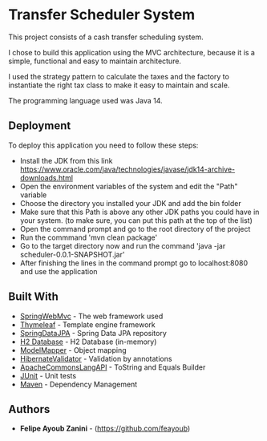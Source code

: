 # Transfer Scheduler System

This project consists of a cash transfer scheduling system.

I chose to build this application using the MVC architecture, because it is a simple, functional and easy to maintain architecture.

I used the strategy pattern to calculate the taxes and the factory to instantiate the right tax class to make it easy to maintain and scale.

The programming language used was Java 14.

## Deployment

To deploy this application you need to follow these steps:
- Install the JDK from this link https://www.oracle.com/java/technologies/javase/jdk14-archive-downloads.html
- Open the environment variables of the system and edit the "Path" variable
- Choose the directory you installed your JDK and add the bin folder
- Make sure that this Path is above any other JDK paths you could have in your system. (to make sure, you can put this path at the top of the list)
- Open the command prompt and go to the root directory of the project
- Run the commmand 'mvn clean package'
- Go to the target directory now and run the command 'java -jar scheduler-0.0.1-SNAPSHOT.jar'
- After finishing the lines in the command prompt go to localhost:8080 and use the application 

## Built With

* [SpringWebMvc](https://docs.spring.io/spring-boot/docs/current/reference/htmlsingle/) - The web framework used
* [Thymeleaf](https://www.thymeleaf.org/documentation.html) - Template engine framework
* [SpringDataJPA](https://docs.spring.io/spring-boot/docs/current/reference/htmlsingle/) - Spring Data JPA repository
* [H2 Database](https://www.h2database.com/html/main.html) - H2 Database (in-memory)
* [ModelMapper](http://modelmapper.org/) - Object mapping
* [HibernateValidator](https://hibernate.org/validator/documentation/) - Validation by annotations
* [ApacheCommonsLangAPI](https://commons.apache.org/proper/commons-lang/javadocs/api-2.6/) - ToString and Equals Builder
* [JUnit](https://junit.org/junit5/docs/current/user-guide/) - Unit tests
* [Maven](https://maven.apache.org/) - Dependency Management


## Authors

* **Felipe Ayoub Zanini** - (https://github.com/feayoub)
